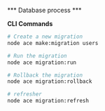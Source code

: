 *** Database process ***

**CLI Commands**

```bash
# Create a new migration
node ace make:migration users

# Run the migration
node ace migration:run

# Rollback the migration
node ace migration:rollback

# refresher
node ace migration:refresh
```


